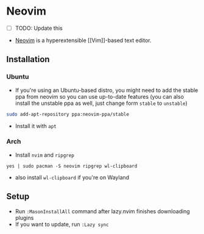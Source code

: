 
# Neovim

- [ ] TODO: Update this

- [Neovim](https://neovim.io/) is a hyperextensible [[Vim]]-based text editor.

## Installation

### Ubuntu

- If you're using an Ubuntu-based distro, you might need to add the stable ppa from neovim so you can use up-to-date features (you can also install the unstable ppa as well, just change form `stable` to `unstable`)

```bash
sudo add-apt-repository ppa:neovim-ppa/stable
```

- Install it with `apt`

### Arch

- Install `nvim` and `ripgrep`

```
yes | sudo pacman -S neovim ripgrep wl-clipboard
```

- also install `wl-clipboard` if you're on Wayland

## Setup

- Run `:MasonInstallAll` command after lazy.nvim finishes downloading plugins
- If you want to update, run `:Lazy sync`
